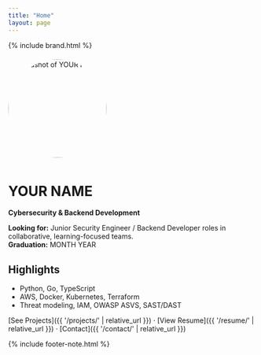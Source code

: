 ```yaml
---
title: "Home"
layout: page
---
```


{% include brand.html %}

<img src="{{ '/assets/img/headshot.png' | relative_url }}" alt="Headshot of YOUR NAME" width="200" style="border-radius:50%;margin:6px 0 12px 0;" />

# YOUR NAME
**Cybersecurity & Backend Development**

**Looking for:** Junior Security Engineer / Backend Developer roles in collaborative, learning-focused teams.  
**Graduation:** MONTH YEAR  <!-- e.g., Dec 2025 -->

## Highlights
- Python, Go, TypeScript
- AWS, Docker, Kubernetes, Terraform
- Threat modeling, IAM, OWASP ASVS, SAST/DAST

[See Projects]({{ '/projects/' | relative_url }}) · [View Resume]({{ '/resume/' | relative_url }}) · [Contact]({{ '/contact/' | relative_url }})

{% include footer-note.html %}